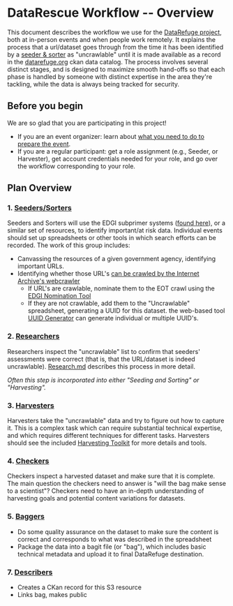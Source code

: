 # DataRescue Workflow -- Overview

This document describes the workflow we use for the [DataRefuge project](http://www.ppehlab.org/), both at in-person events and when people work remotely. It explains the process that a url/dataset goes through from the time it has been identified by a [seeder & sorter](https://github.com/datarefugephilly/workflow/blob/master/seednsort.md) as "uncrawlable" until it is made available as a record in the [datarefuge.org](http://www.datarefuge.org) ckan data catalog. The process involves several distinct stages, and is designed to maximize smooth hand-offs so that each phase is handled by someone with distinct expertise in the area they're tackling, while the data is always being tracked for security.

## Before you begin
We are so glad that you are participating in this project!
- If you are an event organizer: learn about [what you need to do to prepare the event](advance-work.md).
- If you are a regular participant: get a role assignment (e.g., Seeder, or Harvester), get account credentials needed for your role, and go over the workflow corresponding to your role. 

## Plan Overview
### 1. [Seeders/Sorters](seednsort.md)
Seeders and Sorters will use the EDGI subprimer systems ([found here](https://envirodatagov.org/agency-forecasts/)), or a similar set of resources, to identify important/at risk data. Individual events should set up spreadsheets or other tools in which search efforts can be recorded. The work of this group includes:

- Canvassing the resources of a given government agency, identifying important URLs.
- Identifying whether those URL's [can be crawled by the Internet Archive's webcrawler](./what-heritrix-does.md)
    - If URL's are crawlable, nominate them to the EOT crawl using the [EDGI Nomination Tool](https://chrome.google.com/webstore/detail/nominationtool/abjpihafglmijnkkoppbookfkkanklok?hl=en)
    - If they are not crawlable, add them to the "Uncrawlable" spreadsheet, generating a UUID for this dataset.  the web-based tool [UUID Generator](https://www.uuidgenerator.net) can generate individual or multiple UUID's.

### 2. [Researchers](research.md)
Researchers inspect the "uncrawlable" list to confirm that seeders' assessments were correct (that is, that the URL/dataset is indeed uncrawlable). [Research.md](research.md) describes this process in more detail. 

*Often this step is incorporated into either "Seeding and Sorting" or "Harvesting".*

### 3. [Harvesters](harvesting-toolkit)
Harvesters take the "uncrawlable" data and try to figure out how to capture it. This is a complex task which can require substantial technical expertise, and which requires different techniques for different tasks. Harvesters should see the included [Harvesting Toolkit](./harvesting-toolkit) for more details and tools. 

### 4. [Checkers](checking.md)
Checkers inspect a harvested dataset and make sure that it is complete. The main question the checkers need to answer is "will the bag make sense to a scientist"? Checkers need to have an in-depth understanding of harvesting goals and potential content variations for datasets.

### 5. [Baggers](bagging.md)
- Do some quality assurance on the dataset to make sure the content is correct and corresponds to what was described in the spreadsheet
- Package the data into a bagit file (or "bag"), which includes basic technical metadata and upload it to final DataRefuge destination.


### 7. [Describers](metadata.md)
- Creates a CKan record for this S3 resource
- Links bag, makes public
